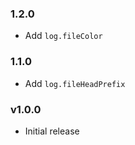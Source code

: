 ### 1.2.0

* Add `log.fileColor`

### 1.1.0

* Add `log.fileHeadPrefix`

### v1.0.0

* Initial release
